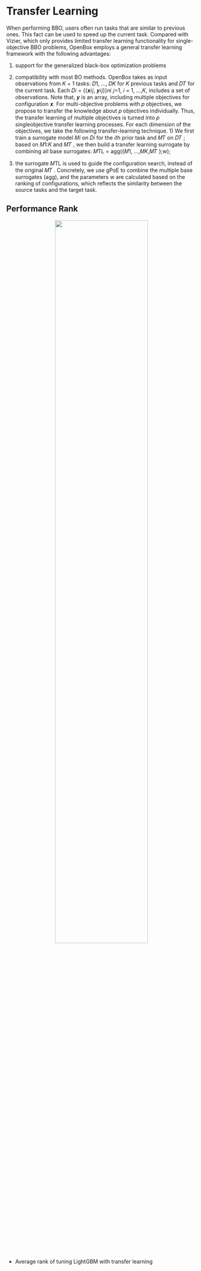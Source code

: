 # Transfer Learning

When performing BBO, users often run tasks that are similar to
previous ones. This fact can be used to speed up the current task.
Compared with Vizier, which only provides limited transfer learning
functionality for single-objective BBO problems, OpenBox employs
a general transfer learning framework with the following
advantages:

1) support for the generalized black-box optimization
problems

2) compatibility with most BO methods.
OpenBox takes as input observations from 𝐾 + 1 tasks: 𝐷1, ...,
𝐷𝐾 for 𝐾 previous tasks and 𝐷𝑇 for the current task. Each 𝐷𝑖 = {(𝒙𝑖𝑗, 𝒚𝑖𝑗)}𝑛𝑖
𝑗=1, 𝑖 = 1, ...,𝐾, includes a set of observations. Note that,
𝒚 is an array, including multiple objectives for configuration 𝒙.
For multi-objective problems with 𝑝 objectives, we propose to
transfer the knowledge about 𝑝 objectives individually. Thus, the
transfer learning of multiple objectives is turned into 𝑝 singleobjective
transfer learning processes. For each dimension of the
objectives, we take the following transfer-learning technique. 1)
We first train a surrogate model 𝑀𝑖 on 𝐷𝑖 for the 𝑖𝑡ℎ prior task
and 𝑀𝑇 on 𝐷𝑇 ; based on 𝑀1:𝐾 and 𝑀𝑇 , we then build a transfer
learning surrogate by combining all base surrogates:
𝑀TL = agg({𝑀1, ...,𝑀𝐾,𝑀𝑇 };w);

3) the surrogate 𝑀TL is used to guide the configuration search,
instead of the original 𝑀𝑇 . Concretely, we use gPoE to combine
the multiple base surrogates (agg), and the parameters w are calculated
based on the ranking of configurations, which reflects the similarity
between the source tasks and the target task.


## Performance Rank

<p align="center">
<img src="https://raw.githubusercontent.com/thomas-young-2013/open-box/master/docs/imgs/tl_lightgbm_75_rank_result.svg" width="70%">
</p>

+ Average rank of tuning LightGBM with transfer learning
